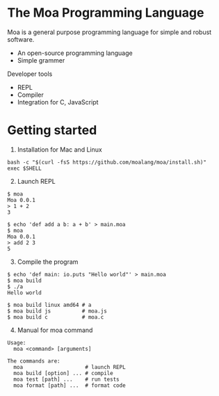 # The Moa Programming Language
Moa is a general purpose programming language for simple and robust software.
- An open-source programming language
- Simple grammer

Developer tools
- REPL
- Compiler
- Integration for C, JavaScript



# Getting started

1. Installation for Mac and Linux
```
bash -c "$(curl -fsS https://github.com/moalang/moa/install.sh)"
exec $SHELL
```

2. Launch REPL
```
$ moa
Moa 0.0.1
> 1 + 2
3
```

```
$ echo 'def add a b: a + b' > main.moa
$ moa
Moa 0.0.1
> add 2 3
5
```

3. Compile the program
```
$ echo 'def main: io.puts "Hello world"' > main.moa
$ moa build
$ ./a
Hello world
```

```
$ moa build linux amd64 # a
$ moa build js          # moa.js
$ moa build c           # moa.c
```

4. Manual for moa command
```
Usage:
  moa <command> [arguments]

The commands are:
  moa                    # launch REPL
  moa build [option] ... # compile
  moa test [path] ...    # run tests
  moa format [path] ...  # format code
```
